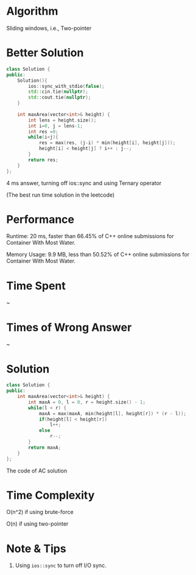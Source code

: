 # Algorithm

Sliding windows, i.e., Two-pointer 

# Better Solution

```c++
class Solution {
public:
    Solution(){
        ios::sync_with_stdio(false);        
        std::cin.tie(nullptr);        
        std::cout.tie(nullptr);
    }
 
    int maxArea(vector<int>& height) {
        int lens = height.size();
        int i=0, j = lens-1;
        int res =0;
        while(i<j){
            res = max(res, (j-i) * min(height[i], height[j]));
            height[i] < height[j] ? i++ : j--;
        }
        return res;
    }
};
```

4 ms answer, turning off ios::sync and using Ternary operator

(The best run time solution in the leetcode)

# Performance

Runtime: 20 ms, faster than 66.45% of C++ online submissions for Container With Most Water.

Memory Usage: 9.9 MB, less than 50.52% of C++ online submissions for Container With Most Water.

# Time Spent

~

# Times of Wrong Answer

~

# Solution

```c++
class Solution {
public:
    int maxArea(vector<int>& height) {
        int maxA = 0, l = 0, r = height.size() - 1;
        while(l < r) {
            maxA = max(maxA, min(height[l], height[r]) * (r - l));
            if(height[l] < height[r])
                l++;
            else
                r--;
        }
        return maxA;
    }
};
```

The code of AC solution

# Time Complexity

O(n^2) if using brute-force

O(n) if using two-pointer

# Note & Tips

1. Using `ios::sync` to turn off I/O sync.